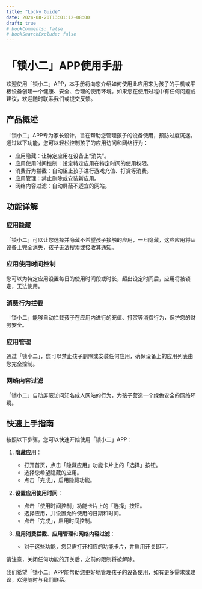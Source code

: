 ```yaml
---
title: "Locky Guide"
date: 2024-08-20T13:01:12+08:00
draft: true
# bookComments: false
# bookSearchExclude: false
---
```


# 「锁小二」APP使用手册

欢迎使用「锁小二」APP，本手册将向您介绍如何使用此应用来为孩子的手机或平板设备创建一个健康、安全、合理的使用环境。如果您在使用过程中有任何问题或建议，欢迎随时联系我们或提交反馈。

## 产品概述

「锁小二」APP专为家长设计，旨在帮助您管理孩子的设备使用，预防过度沉迷。通过以下功能，您可以轻松控制孩子的应用访问和网络行为：

- 应用隐藏：让特定应用在设备上“消失”。
- 应用使用时间控制：设定特定应用在特定时间的使用权限。
- 消费行为拦截：自动阻止孩子进行游戏充值、打赏等消费。
- 应用管理：禁止删除或安装新应用。
- 网络内容过滤：自动屏蔽不适宜的网站。

## 功能详解

### 应用隐藏

「锁小二」可以让您选择并隐藏不希望孩子接触的应用，一旦隐藏，这些应用将从设备上完全消失，孩子无法搜索或接收其通知。

### 应用使用时间控制

您可以为特定应用设置每日的使用时间段或时长，超出设定时间后，应用将被锁定，无法使用。

### 消费行为拦截

「锁小二」能够自动拦截孩子在应用内进行的充值、打赏等消费行为，保护您的财务安全。

### 应用管理

通过「锁小二」，您可以禁止孩子删除或安装任何应用，确保设备上的应用列表由您完全控制。

### 网络内容过滤

「锁小二」自动屏蔽访问知名成人网站的行为，为孩子营造一个绿色安全的网络环境。

## 快速上手指南

按照以下步骤，您可以快速开始使用「锁小二」APP：

1. **隐藏应用**：
   - 打开首页，点击「隐藏应用」功能卡片上的「选择」按钮。
   - 选择您希望隐藏的应用。
   - 点击「完成」，启用隐藏功能。

2. **设置应用使用时间**：
   - 点击「使用时间控制」功能卡片上的「选择」按钮。
   - 选择应用，并设置允许使用的日期和时间。
   - 点击「完成」，启用时间控制。

3. **启用消费拦截**、**应用管理**和**网络内容过滤**：
   - 对于这些功能，您只需打开相应的功能卡片，并启用开关即可。

请注意，关闭任何功能的开关后，之前的限制将被解除。

我们希望「锁小二」APP能帮助您更好地管理孩子的设备使用，如有更多需求或建议，欢迎随时与我们联系。
